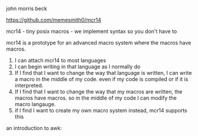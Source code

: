 john morris beck

https://github.com/memesmith0/mcr14

mcr14 - tiny posix macros - we implement syntax so you don't have to

mcr14 is a prototype for an advanced macro system where the macros have macros.

1. I can attach mcr14 to most languages
2. I can begin writing in that language as I normally do
3. If I find that I want to change the way that language is written, I can write a macro in the middle of my code. even if my code is compiled or if it is interpreted.
4. If I find that I want to change the way that my macros are written, the macros have macros. so in the middle of my code I can modify the macro langauge.
5. if I find I want to create my own macro system instead, mcr14 supports this

an introduction to awk:
